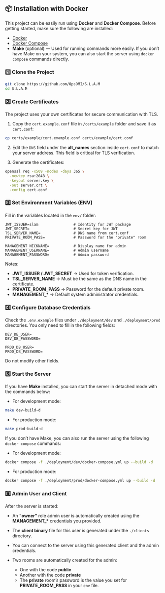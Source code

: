 ## 📦 Installation with Docker

This project can be easily run using **Docker** and **Docker Compose**.
Before getting started, make sure the following are installed:

- [Docker](https://docs.docker.com/get-docker/)
- [Docker Compose](https://docs.docker.com/compose/install/)
- **Make** (optional) — Used for running commands more easily.
  If you don’t have Make on your system, you can also start the server using `docker compose` commands directly.

### 1️⃣ Clone the Project

```bash
git clone https://github.com/OpsOMI/S.L.A.M
cd S.L.A.M
```

### 2️⃣ Create Certificates

The project uses your own certificates for secure communication with TLS.

1. Copy the `cert.example.conf` file in `/certs/example` folder and save it as `cert.conf`:

```bash
cp certs/example/cert.example.conf certs/example/cert.conf
```

2. Edit the `DNS` field under the **alt_names** section inside `cert.conf` to match your server address.
   This field is critical for TLS verification.

3. Generate the certificates:

```bash
openssl req -x509 -nodes -days 365 \
  -newkey rsa:2048 \
  -keyout server.key \
  -out server.crt \
  -config cert.conf
```

### 3️⃣ Set Environment Variables (ENV)

Fill in the variables located in the `env/` folder:

```env
JWT_ISSUER=slam                # Identity for JWT package
JWT_SECRET=                    # Secret key for JWT
TSL_SERVER_NAME=               # DNS name from cert.conf
PRIVATE_ROOM_PASS=             # Password for the "private" room

MANAGEMENT_NICKNAME=           # Display name for admin
MANAGEMENT_USERNAME=           # Admin username
MANAGEMENT_PASSWORD=           # Admin password
```

Notes:

- **JWT_ISSUER / JWT_SECRET** → Used for token verification.
- **TSL_SERVER_NAME** → Must be the same as the DNS name in the certificate.
- **PRIVATE_ROOM_PASS** → Password for the default private room.
- **MANAGEMENT\_\*** → Default system administrator credentials.

### 4️⃣ Configure Database Credentials

Check the `.env.example` files under `./deployment/dev` and `./deployment/prod` directories.
You only need to fill in the following fields:

```env
DEV_DB_USER=
DEV_DB_PASSWORD=

PROD_DB_USER=
PROD_DB_PASSWORD=
```

Do not modify other fields.

### 5️⃣ Start the Server

If you have **Make** installed, you can start the server in detached mode with the commands below:

- For development mode:

```bash
make dev-build-d
```

- For production mode:

```bash
make prod-build-d
```

If you don’t have Make, you can also run the server using the following `docker compose` commands:

- For development mode:

```bash
docker compose -f ./deployment/dev/docker-compose.yml up --build -d
```

- For production mode:

```bash
docker compose -f ./deployment/prod/docker-compose.yml up --build -d
```

### 6️⃣ Admin User and Client

After the server is started:

- An **"owner"** role admin user is automatically created using the **MANAGEMENT\_\*** credentials you provided.
- The **client binary** file for this user is generated under the `./clients` directory.
- You can connect to the server using this generated client and the admin credentials.
- Two rooms are automatically created for the admin:

  - One with the code **public**
  - Another with the code **private**
  - The **private** room’s password is the value you set for **PRIVATE_ROOM_PASS** in your `env` file.
